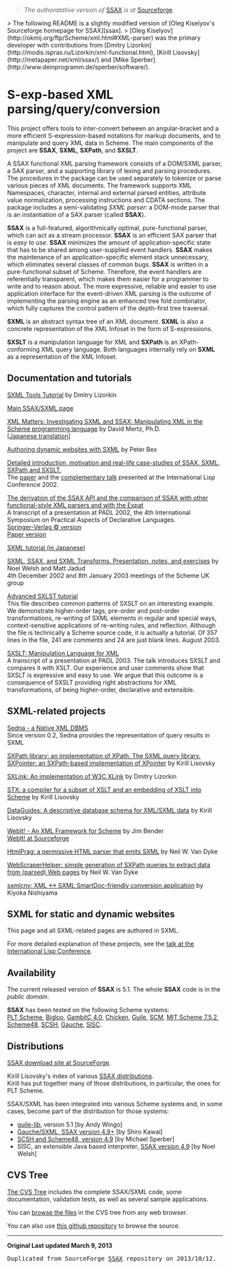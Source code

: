 > *The authoratative version of* [SSAX][ssax] *is at* [Sourceforge][ssax].
<p>
> The following README is a slightly modified version of [Oleg Kiselyov's Sourceforge homepage for SSAX][ssax].
> [Oleg Kiselyov](http://okmij.org/ftp/Scheme/xml.html#XML-parser) was the primary developer with contributions from [Dmitry Lizorkin](http://modis.ispras.ru/Lizorkin/xml-functional.html), [Kirill Lisovsky](http://metapaper.net/xml/ssax/) and [Mike Sperber](http://www.deinprogramm.de/sperber/software/).

S-exp-based XML parsing/query/conversion
========================================

This project offers tools to inter-convert between an angular-bracket and a more efficient S-expression-based notations for markup documents, and to manipulate and query XML data in Scheme. The main components of the project are **SSAX**, **SXML**, **SXPath**, and **SXSLT**.

A SSAX functional XML parsing framework consists of a DOM/SXML parser, a SAX parser, and a supporting library of lexing and parsing procedures. The procedures in the package can be used separately to tokenize or parse various pieces of XML documents. The framework supports XML Namespaces, character, internal and external parsed entities, attribute value normalization, processing instructions and CDATA sections. The package includes a semi-validating *SXML parser:* a DOM-mode parser that is an instantiation of a SAX parser (called **SSAX**).

**SSAX** is a full-featured, algorithmically optimal, pure-functional parser, which can act as a stream processor. **SSAX** is an efficient SAX parser that is *easy to use*. **SSAX** minimizes the amount of application-specific state that has to be shared among user-supplied event handlers. **SSAX** makes the maintenance of an application-specific element stack unnecessary, which eliminates several classes of common bugs. **SSAX** is written in a pure-functional subset of Scheme. Therefore, the event handlers are referentially transparent, which makes them easier for a programmer to write and to reason about. The more expressive, reliable and easier to use application interface for the event-driven XML parsing is the outcome of implementing the parsing engine as an enhanced tree fold combinator, which fully captures the control pattern of the depth-first tree traversal.

**SXML** is an abstract syntax tree of an XML document. **SXML** is also a concrete representation of the XML Infoset in the form of S-expressions.

**SXSLT** is a manipulation language for XML and **SXPath** is an XPath-conforming XML query language. Both languages internally rely on **SXML** as a representation of the XML Infoset.

Documentation and tutorials
---------------------------

[SXML Tools Tutorial](http://modis.ispras.ru/Lizorkin/sxml-tutorial.html) by Dmitry Lizorkin

[Main SSAX/SXML page](http://okmij.org/ftp/Scheme/xml.html)

[XML Matters: Investigating SXML and SSAX: Manipulating XML in the Scheme programming language](http://www.ibm.com/developerworks/xml/library/x-matters31.html)
by David Mertz, Ph.D.<br>
[[Japanese translation](http://www.ibm.com/developerworks/jp/xml/library/x-matters31/)]

[Authoring dynamic websites with SXML](http://more-magic.net/docs/scheme/sxslt.pdf) by Peter Bex

[Detailed introduction, motivation and real-life case-studies of SSAX, SXML, SXPath and SXSLT.](http://okmij.org/ftp/papers/SXs.pdf)<br>
The [paper](http://okmij.org/ftp/papers/SXs.pdf) and the [complementary talk](http://okmij.org/ftp/papers/SXs-talk.pdf) presented at the International Lisp Conference 2002.

[The derivation of the SSAX API and the comparison of SSAX with other functional-style XML parsers and with the Expat](http://okmij.org/ftp/papers/XML-parsing-talk.ps.gz)<br>
A transcript of a presentation at PADL 2002, the 4th International Symposium on Practical Aspects of Declarative Languages.<br>
[Springer-Verlag © version](http://link.springer.com/chapter/10.1007/3-540-45587-6_14)<br>
[Paper version](http://okmij.org/ftp/papers/XML-parsing.ps.gz)

[SXML tutorial (in Japanese)](http://homepage1.nifty.com/blankspace/scheme/nsx.html)

[SXML, SSAX, and SXML Transforms. Presentation, notes, and exercises](http://schematics.sourceforge.net/scheme-london/jan-8-2002.html) by Noel Welsh and Matt Jadud<br>
4th December 2002 and 8th January 2003 meetings of the Scheme UK group

[Advanced SXLST tutorial](http://okmij.org/ftp/Scheme/sxslt-advanced.scm)<br>
This file describes common patterns of SXSLT on an interesting example. We demonstrate higher-order tags, pre-order and post-order transformations, re-writing of SXML elements in regular and special ways, context-sensitive applications of re-writing rules, and reflection. Although the file is technically a Scheme source code, it is actually a tutorial. Of 357 lines in the file, 241 are comments and 24 are just blank lines. August 2003.

[SXSLT: Manipulation Language for XML](http://okmij.org/ftp/papers/SXSLT-talk.pdf)<br>
A transcript of a presentation at PADL 2003. The talk introduces SXSLT and compares it with XSLT. Our experience and user comments show that SXSLT is expressive and easy to use. We argue that this outcome is a consequence of SXSLT providing right abstractions for XML transformations, of being higher-order, declarative and extensible.

SXML-related projects
---------------------

[Sedna - a Native XML DBMS](http://www.sedna.org/)<br>
Since version 0.2, Sedna provides the representation of query results in SXML

[SXPath library: an implementation of XPath. The SXML query library. SXPointer: an SXPath-based implementation of XPointer](http://metapaper.net/query/) by Kirill Lisovsky

[SXLink: An implementation of W3C XLink](http://metapaper.net/lisovsky/download/contrib/xlink/) by Dmitry Lizorkin

[STX: a compiler for a subset of XSLT and an embedding of XSLT into Scheme](http://metapaper.net/lisovsky/transform/stx/) by Kirill Lisovsky

[DataGuides: A descriptive database schema for XML/SXML data](http://metapaper.net/xml/dg/) by Kirill Lisovsky

[WebIt! - An XML Framework for Scheme](http://web.archive.org/web/20081216015143/http://celtic.benderweb.net/webit/) by Jim Bender<br>
[WebIt! at Sourceforge](http://sourceforge.net/projects/webit/)

[HtmlPrag: a permissive HTML parser that emits SXML](http://www.neilvandyke.org/htmlprag/) by Neil W. Van Dyke

[WebScraperHelper: simple generation of SXPath queries to extract data from (parsed) Web pages](http://www.neilvandyke.org/webscraperhelper/) by Neil W. Van Dyke

[sxmlcnv: XML <-> SXML SmartDoc-friendly conversion application](http://www.netfort.gr.jp/~kiyoka/sxmlcnv/) by Kiyoka Nishiyama

SXML for static and dynamic websites
------------------------------------

This page and all SXML-related pages are authored in SXML.

For more detailed explanation of these projects, see the [talk at the International Lisp Conference](http://okmij.org/ftp/papers/SXs-talk.pdf).

Availability
------------

The current released version of **SSAX** is 5.1. The whole **SSAX** code is in the *public domain*.

**SSAX** has been tested on the following Scheme systems:<br>
[PLT Scheme][plt], [Bigloo][bigloo], [GambitC 4.0][gambit], [Chicken][chicken], [Guile][guile], [SCM][scm], [MIT Scheme 7.5.2][mit], [Scheme48][s48], [SCSH][scsh], [Gauche][gauche], [SISC][sisc].

Distributions
-------------

[SSAX download site at SourceForge](http://sf.net/project/showfiles.php?group_id=30687).

Kirill Lisovsky's index of various [SSAX distributions](http://metapaper.net/xml/ssax/).<br>
Kirill has put together many of those distributions, in particular, the ones for PLT Scheme.

SSAX/SXML has been integrated into various Scheme systems and, in some cases, become part of the distribution for those systems:
+   [guile-lib](http://www.nongnu.org/guile-lib/), version 5.1 [by Andy Wingo]
+   [Gauche/SXML, SSAX version 4.9+](http://gauche.cvs.sourceforge.net/gauche/) [by Shiro Kawai]
+   [SCSH and Scheme48, version 4.9](http://www.scsh.net/resources/markup.html) [by Michael Sperber]
+   SISC, an extensible Java based interpreter, [SSAX version 4.9](http://sisc.cvs.sourceforge.net/viewvc/sisc/contrib/ssax/) [by Noel Welsh]

CVS Tree
--------

[The CVS Tree](http://sourceforge.net/cvs/?group_id=30687) includes the complete SSAX/SXML code, some documentation, validation tests, as well as several sample applications.

You can [browse the files](http://ssax.cvs.sourceforge.net/viewvc/ssax/) in the CVS tree from any web browser.

You can also use [this github repository](http://github.com/bernied/ssax) to browse the source.
<hr>

**Original Last updated March 9, 2013**

<tt>Duplicated from SourceForge [SSAX][ssax] repository on 2013/10/12.</tt>

[ssax]: http://ssax.sourceforge.net/  "Sourceforge SSAX"
[plt]: http://racket-lang.org/ "Racket"
[bigloo]: http://www-sop.inria.fr/indes/fp/Bigloo/ "Bigloo"
[gambit]: http://gambitscheme.org/wiki/index.php/Main_Page "Gambit Scheme"
[chicken]: http://www.call-cc.org/ "Chicken Scheme"
[guile]: http://www.gnu.org/software/guile/ "GNU Guile"
[scm]: http://people.csail.mit.edu/jaffer/SCM.html "SCM"
[mit]: http://www.gnu.org/software/mit-scheme/ "MIT Scheme"
[s48]: http://s48.org/ "Scheme 48"
[scsh]: http://www.scsh.net/ "Scsh"
[gauche]: http://practical-scheme.net/gauche/ "Gauche"
[sisc]: http://sisc-scheme.org/ "SISC"
